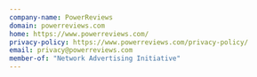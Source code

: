 ```yaml
---
company-name: PowerReviews
domain: powerreviews.com
home: https://www.powerreviews.com/
privacy-policy: https://www.powerreviews.com/privacy-policy/
email: privacy@powerreviews.com
member-of: "Network Advertising Initiative"
---
```




